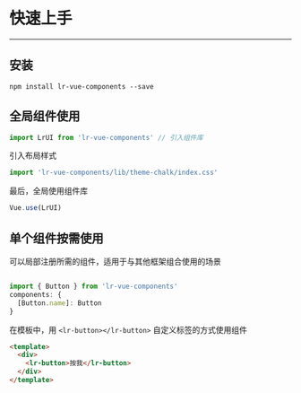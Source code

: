 # 快速上手
<!-- {.md} -->

----
<!-- {.md} -->

## 安装
<!-- {.md} -->

```
npm install lr-vue-components --save
```
<!-- {.md} -->

## 全局组件使用
<!-- {.md} -->

```js
import LrUI from 'lr-vue-components' // 引入组件库
```
<!-- {.md} -->

引入<!-- {.md} -->布局样式

```js
import 'lr-vue-components/lib/theme-chalk/index.css'
```
最后，全局使用组件库<!-- {.md} -->
```js
Vue.use(LrUI)
```
<!-- {.md} -->

## 单个组件按需使用
<!-- {.md} -->

可以局部注册所需的组件，适用于与其他框架组合使用的场景
<!-- {.md} -->

```js

import { Button } from 'lr-vue-components'
components: {
  [Button.name]: Button
}

```
<!-- {.md} -->

在模板中，用<!-- {.md} --> `<lr-button></lr-button>` 自定义标签的方式使用组件

```html
<template>
  <div>
    <lr-button>按我</lr-button>
  </div>
</template>
```
<!-- {.md} -->


